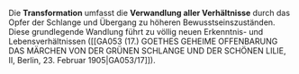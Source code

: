 
Die **Transformation** umfasst die **Verwandlung aller Verhältnisse** durch das Opfer der Schlange und Übergang zu höheren Bewusstseinszuständen. Diese grundlegende Wandlung führt zu völlig neuen Erkenntnis- und Lebensverhältnissen ([[GA053 (17.) GOETHES GEHEIME OFFENBARUNG DAS MÄRCHEN VON DER GRÜNEN SCHLANGE UND DER SCHÖNEN LILIE, II, Berlin, 23. Februar 1905|GA053/17]]).
